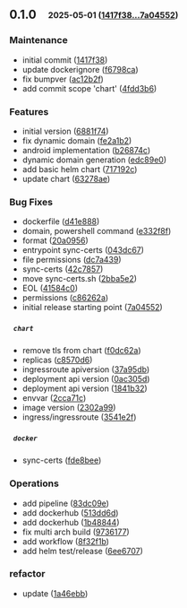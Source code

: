## **0.1.0**&emsp;<sub><sup>2025-05-01 ([1417f38...7a04552](https://github.com/gjrtimmer/certs-ui/compare/1417f38bbe5a3f52ae9c3927122e95ca089ab14c...7a0455274a5902cb681fcf63a779e712cc644ecc?diff=split))</sup></sub>

### Maintenance

- initial commit ([1417f38](https://github.com/gjrtimmer/certs-ui/commit/1417f38bbe5a3f52ae9c3927122e95ca089ab14c))
- update dockerignore ([f6798ca](https://github.com/gjrtimmer/certs-ui/commit/f6798ca9f5b39f39734b77ba86f2dc363ede546e))
- fix bumpver ([ac12b2f](https://github.com/gjrtimmer/certs-ui/commit/ac12b2f28a810f49c8253e42e8819d52a23899fd))
- add commit scope 'chart' ([4fdd3b6](https://github.com/gjrtimmer/certs-ui/commit/4fdd3b60ef0ec9c89799ab0a1ae49e9391cf08d1))

### Features

- initial version ([6881f74](https://github.com/gjrtimmer/certs-ui/commit/6881f74b7a093a1f224e6fe40acee031e59b92b5))
- fix dynamic domain ([fe2a1b2](https://github.com/gjrtimmer/certs-ui/commit/fe2a1b21f3603ac6c60e8c4134b2e50970479160))
- android implementation ([b26874c](https://github.com/gjrtimmer/certs-ui/commit/b26874cc3420803dd51db2e45d6321c62d4a4ea7))
- dynamic domain generation ([edc89e0](https://github.com/gjrtimmer/certs-ui/commit/edc89e0afb8a1e086f97d517e1c1096a9ed7f5bd))
- add basic helm chart ([717192c](https://github.com/gjrtimmer/certs-ui/commit/717192ce87b877edbd53773f52892ec73ce769b6))
- update chart ([63278ae](https://github.com/gjrtimmer/certs-ui/commit/63278aec5e4e20d33c9858295bde2594683dec5b))

### Bug Fixes

- dockerfile ([d41e888](https://github.com/gjrtimmer/certs-ui/commit/d41e888389f5cce454570a23a308f59144f785d7))
- domain, powershell command ([e332f8f](https://github.com/gjrtimmer/certs-ui/commit/e332f8fd53bf7e7e2f6e06ca7d2ecf7be1bb4172))
- format ([20a0956](https://github.com/gjrtimmer/certs-ui/commit/20a0956f7ffd7cc517cc61d7f7585e3e292b28d4))
- entrypoint sync\-certs ([043dc67](https://github.com/gjrtimmer/certs-ui/commit/043dc67fc6863feaabbb03de0f45eac7e559df22))
- file permissions ([dc7a439](https://github.com/gjrtimmer/certs-ui/commit/dc7a43909aa6ea7082177d0065bf1200479d7627))
- sync\-certs ([42c7857](https://github.com/gjrtimmer/certs-ui/commit/42c78578aaa2b9a0692006996c1dfbf7484986fa))
- move sync\-certs\.sh ([2bba5e2](https://github.com/gjrtimmer/certs-ui/commit/2bba5e23fff1cd16e485558f755c12f05aa0cec2))
- EOL ([41584c0](https://github.com/gjrtimmer/certs-ui/commit/41584c023601af96974056bc37496f20bf26694a))
- permissions ([c86262a](https://github.com/gjrtimmer/certs-ui/commit/c86262ad3aa4d1728aa69d5a98d2a73c5e1388cf))
- initial release starting point ([7a04552](https://github.com/gjrtimmer/certs-ui/commit/7a0455274a5902cb681fcf63a779e712cc644ecc))

##### &ensp;`chart`

- remove tls from chart ([f0dc62a](https://github.com/gjrtimmer/certs-ui/commit/f0dc62adc0f1464bba62cc51d46b3e0539a34b2c))
- replicas ([c8570d6](https://github.com/gjrtimmer/certs-ui/commit/c8570d6ca623ea543ad521a94a7383d59ef3a403))
- ingressroute apiversion ([37a95db](https://github.com/gjrtimmer/certs-ui/commit/37a95dbdac81d97e169854370689d212fd7f2c77))
- deployment api version ([0ac305d](https://github.com/gjrtimmer/certs-ui/commit/0ac305d0cf485e7aa38baa1d03335e6d9b719bf8))
- deployment api version ([1841b32](https://github.com/gjrtimmer/certs-ui/commit/1841b32c79560e32095bad1bb5b83c19e50d1042))
- envvar ([2cca71c](https://github.com/gjrtimmer/certs-ui/commit/2cca71c5738f358f55051440f2b2a437c15e6c5e))
- image version ([2302a99](https://github.com/gjrtimmer/certs-ui/commit/2302a998add3b4add61486cf85cc8e47023c94e8))
- ingress/ingressroute ([3541e2f](https://github.com/gjrtimmer/certs-ui/commit/3541e2fcb98c4b95659dd29063c89c1bf49c262d))

##### &ensp;`docker`

- sync\-certs ([fde8bee](https://github.com/gjrtimmer/certs-ui/commit/fde8bee6259b58b2d3c148088ad40465f6acad8b))

### Operations

- add pipeline ([83dc09e](https://github.com/gjrtimmer/certs-ui/commit/83dc09ea32377f0602363d48e598e855cb53d716))
- add dockerhub ([513dd6d](https://github.com/gjrtimmer/certs-ui/commit/513dd6d5bd9704895e7227ad3271818a1dda9b35))
- add dockerhub ([1b48844](https://github.com/gjrtimmer/certs-ui/commit/1b488442dfe98a3fc4f4647507102cabc880ecdd))
- fix multi arch build ([9736177](https://github.com/gjrtimmer/certs-ui/commit/9736177de2a38996ced44f9f06965bb8eb3ed79c))
- add workflow ([8f32f1b](https://github.com/gjrtimmer/certs-ui/commit/8f32f1b212ce3fb6a87a97536a352ac7afc32019))
- add helm test/release ([6ee6707](https://github.com/gjrtimmer/certs-ui/commit/6ee670724b8894af79ae0ba290fe01efca5e012a))

### refactor

- update ([1a46ebb](https://github.com/gjrtimmer/certs-ui/commit/1a46ebb80e9e1c9db15d3e7d9392ad58e72bbfd3))

<br>

